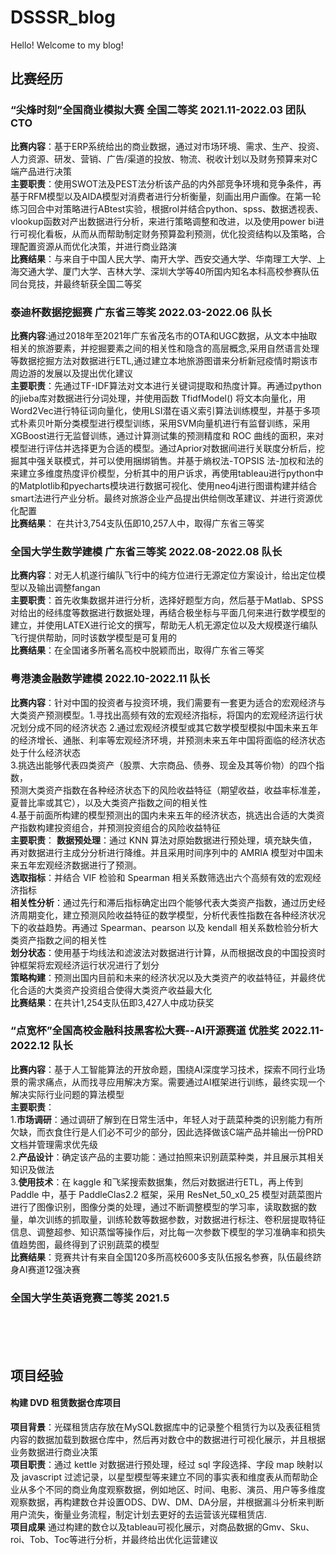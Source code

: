 # DSSSR_blog
Hello! Welcome to my blog!

<!--

### 个人信息
#### 姓名xxx
#### 学历xxx
#### 学校xxx
#### 邮箱：xxx
#### 地址：xxx
[英文版](Resume-en.md)



### 最新消息
1.消息1xxx

### 研究方向
- 文本挖掘
- 数据图谱

### 荣誉奖励
- 奖学金
- 荣誉称号
- 比赛获奖

### 项目研究
#### 公司/学校/研究所（2022.9～至今）
- **项目1**
- 项目描述
- **项目2**
- 项目描述

#### 公司/学校/研究所（2021.9～2022.9）
- **项目1**
- 项目描述
- **项目2**
- 项目描述

#### 公司/学校/研究所（2020.9～2021.9）
- **项目1**
- 项目描述
- **项目2**
- 项目描述
-->

## 比赛经历

### “尖烽时刻”全国商业模拟大赛  全国二等奖 2021.11-2022.03   团队CTO
**比赛内容**：基于ERP系统给出的商业数据，通过对市场环境、需求、生产、投资、人力资源、研发、营销、广告/渠道的投放、物流、税收计划以及财务预算来对C端产品进行决策 <br />
**主要职责**：使用SWOT法及PEST法分析该产品的内外部竞争环境和竞争条件，再基于RFM模型以及AIDA模型对消费者进行分析衡量，刻画出用户画像。在第一轮练习回合中对策略进行ABtest实验，根据rol并结合python、spss、数据透视表、vlookup函数对产出数据进行分析，来进行策略调整和改进，以及使用power bi进行可视化看板，从而从而帮助制定财务预算盈利预测，优化投资结构以及策略，合理配置资源从而优化决策，并进行商业路演 <br />
**比赛结果**：与来自于中国人民大学、南开大学、西安交通大学、华南理工大学、上海交通大学、厦门大学、吉林大学、深圳大学等40所国内知名本科高校参赛队伍同台竞技，并最终斩获全国二等奖<br />

### 泰迪杯数据挖掘赛   广东省三等奖   2022.03-2022.06   队长
**比赛内容**:通过2018年至2021年广东省茂名市的OTA和UGC数据，从文本中抽取相关的旅游要素，并挖掘要素之间的相关性和隐含的高层概念,采用自然语言处理等数据挖掘方法对数据进行ETL,通过建立本地旅游图谱来分析新冠疫情时期该市周边游的发展以及提出优化建议<br />
**主要职责**：先通过TF-IDF算法对文本进行关键词提取和热度计算。再通过python的jieba库对数据进行分词处理，并使用函数 TfidfModel() 将文本向量化，用Word2Vec进行特征词向量化，使用LSI潜在语义索引算法训练模型，并基于多项式朴素贝叶斯分类模型进行模型训练，采用SVM向量机进行有监督训练，采用XGBoost进行无监督训练，通过计算测试集的预测精度和 ROC 曲线的面积，来对模型进行评估并选择更为合适的模型。通过Aprior对数据间进行关联度分析后，挖掘其中强关联模式，并可以使用捆绑销售。并基于熵权法-TOPSIS 法-加权和法的来建立多维度热度评价模型，分析其中的用户诉求，再使用tableau进行python中的Matplotlib和pyecharts模块进行数据可视化、使用neo4j进行图谱构建并结合smart法进行产业分析。最终对旅游企业产品提出供给侧改革建议、并进行资源优化配置<br />
**比赛结果**：
在共计3,754支队伍即10,257人中，取得广东省三等奖<br />

### 全国大学生数学建模   广东省三等奖   2022.08-2022.08   队长

**比赛内容**：对无人机遂行编队飞行中的纯方位进行无源定位方案设计，给出定位模型以及输出调整fangan<br />
**主要职责**：首先收集数据并进行分析，选择好题型方向，然后基于Matlab、SPSS对给出的经纬度等数据进行数据处理，再结合极坐标与平面几何来进行数学模型的建立，并使用LATEX进行论文的撰写，帮助无人机无源定位以及大规模遂行编队飞行提供帮助，同时该数学模型是可复用的<br />
**比赛结果**：在全国诸多所著名高校中脱颖而出，取得广东省三等奖<br />

### 粤港澳金融数学建模  2022.10-2022.11  队长
**比赛内容**：针对中国的投资者与投资环境，我们需要有一套更为适合的宏观经济与大类资产预测模型。1.寻找出高频有效的宏观经济指标，将国内的宏观经济运行状况划分成不同的经济状态
2.通过宏观经济模型或其它数学模型模拟中国未来五年的经济增长、通胀、利率等宏观经济环境，并预测未来五年中国将面临的经济状态处于什么经济状态<br />
3.挑选出能够代表四类资产（股票、大宗商品、债券、现金及其等价物）的四个指数，<br />
预测大类资产指数在各种经济状态下的风险收益特征（期望收益，收益率标准差，夏普比率或其它），以及大类资产指数之间的相关性<br />
4.基于前面所构建的模型预测出的国内未来五年的经济状态，挑选出合适的大类资产指数构建投资组合，并预测投资组合的风险收益特征<br />
**主要职责**：
**数据预处理**：通过 KNN 算法对原始数据进行预处理，填充缺失值，再对数据进行主成分分析进行降维。并且采用时间序列中的 AMRIA 模型对中国未来五年宏观经济数据进行了预测。<br />
**选取指标**：并结合 VIF 检验和 Spearman 相关系数筛选出六个高频有效的宏观经济指标<br />
**相关性分析**：通过先行和滞后指标确定出四个能够代表大类资产指数，通过历史经济周期变化，建立预测风险收益特征的数学模型，分析代表性指数在各种经济状况下的收益趋势。再通过 Spearman、pearson 以及 kendall 相关系数检验分析大类资产指数之间的相关性<br />
**划分状态**：使用基于均线法和滤波法对数据进行计算，从而根据改良的中国投资时钟框架将宏观经济运行状况进行了划分<br />
**策略构建**：预测出国内目前和未来的经济状况以及大类资产的收益特征，并最终优化合适的大类资产投资组合使得大类资产收益最大化<br />
**比赛结果**：在共计1,254支队伍即3,427人中成功获奖<br />

### “点宽杯”全国高校金融科技黑客松大赛--AI开源赛道  优胜奖  2022.11-2022.12  队长
**比赛内容**：基于人工智能算法的开放命题，围绕AI深度学习技术，探索不同行业场景的需求痛点，从而找寻应用解决方案。需要通过AI框架进行训练，最终实现一个解决实际行业问题的算法模型<br />
**主要职责**：<br />
1.**市场调研**：通过调研了解到在日常生活中，年轻人对于蔬菜种类的识别能力有所欠缺，而衣食住行是人们必不可少的部分，因此选择做该C端产品并输出一份PRD文档并管理需求优先级<br />
2.**产品设计**：确定该产品的主要功能：通过拍照来识别蔬菜种类，并且展示其相关知识及做法<br />
3.**使用技术**：在 kaggle 和飞桨搜索数据集，然后对数据进行ETL，再上传到 Paddle 中，基于 PaddleClas2.2 框架，采用 ResNet_50_x0_25 模型对蔬菜图片进行了图像识别，图像分类的处理，通过不断调整模型的学习率，读取数据的数量，单次训练的抓取量，训练轮数等数据参数，对数据进行标注、卷积层提取特征信息、调整超参、知识蒸馏等操作后，对比每一次参数下模型的学习准确率和损失值趋势图，最终得到了识别蔬菜的模型<br />
**比赛结果**：竞赛共计有来自全国120多所高校600多支队伍报名参赛，队伍最终跻身AI赛道12强决赛


        


### 全国大学生英语竞赛二等奖 2021.5

<br /><br /><br />

## 项目经验
#### 构建 DVD 租赁数据仓库项目
**项目背景**：光碟租赁店存放在MySQL数据库中的记录整个租赁行为以及表征租赁内容的数据加载到数据仓库中，然后再对数仓中的数据进行可视化展示，并且根据业务数据进行商业决策<br />
**项目职责**：通过 kettle 对数据进行预处理，经过 sql 字段选择、字段 map 映射以及 javascript 过滤记录，以星型模型等来建立不同的事实表和维度表从而帮助企业从多个不同的商业角度观察数据，例如地区、时间、电影、演员、用户等多维度观察数据，再构建数仓并设置ODS、DW、DM、DA分层，并根据漏斗分析来判断用户流失，衡量业务流程，制定计划去更好的去运营该光碟租赁店.<br />
**项目成果** 通过构建的数仓以及tableau可视化展示，对商品数据的Gmv、Sku、roi、Tob、Toc等进行分析，并最终给出优化运营建议<br />



<!--
## 基于MapReduce的环境数据分析项目



4.还有着诸多项目开发经验，完成项目有：智能快递柜管理系统项目、网上商城项目、小学生考试系统、学生信息管理系统。
-->



